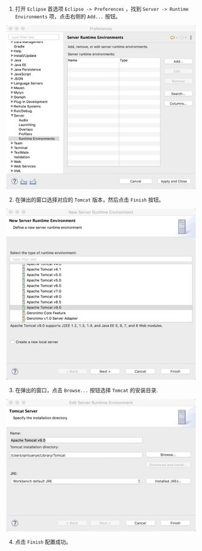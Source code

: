 1. 打开 `Eclipse` 首选项 `Eclipse -> Preferences` ，找到 `Server -> Runtime Environments` 项，点击右侧的 `Add...` 按钮。	

![01](./images/01.jpg)

2. 在弹出的窗口选择对应的 `Tomcat` 版本，然后点击 `Finish` 按钮。

![02](./images/02.jpg)

3. 在弹出的窗口，点击 `Browse...` 按钮选择 `Tomcat` 的安装目录.

![03](./images/03.jpg)

4. 点击 `Finish` 配置成功。